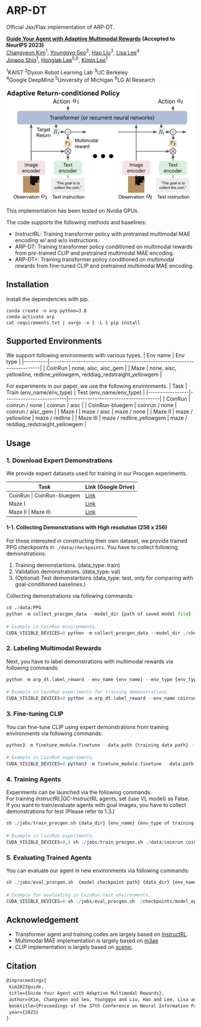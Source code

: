 # ARP-DT

Official Jax/Flax implementation of ARP-DT.

**[Guide Your Agent with Adaptive Multimodal Rewards](https://arxiv.org/abs/2309.10790) (Accepted to NeurIPS 2023)**\
[Changyeon Kim](https://changyeon.page)<sup>1</sup>, [Younggyo Seo](https://younggyo.me)<sup>2</sup>, [Hao Liu](https://haoliu.site)<sup>3</sup>, [Lisa Lee](https://leelisa.com)<sup>4</sup>\
[Jinwoo Shin](https://alinlab.kaist.ac.kr/shin.html)<sup>1</sup>, [Honglak Lee](https://web.eecs.umich.edu/~honglak/)<sup>5,6</sup>, [Kimin Lee](https://sites.google.com/view/kiminlee)<sup>1</sup>

<sup>1</sup>KAIST <sup>2</sup>Dyson Robot Learning Lab <sup>3</sup>UC Berkeley\
 <sup>4</sup>Google DeepMind <sup>5</sup>University of Michigan <sup>6</sup>LG AI Research

![model archiecture](./figures/ARP.png)

This implementation has been tested on Nvidia GPUs.

The code supports the following methods and baselines:
- *Instruct*RL: Training transformer policy with pretrained multimodal MAE encoding w/ and w/o instructions.
- ARP-DT: Training transformer policy conditioned on multimodal rewards from pre-trained CLIP and pretrained multimodal MAE encoding.
- ARP-DT+: Training transformer policy conditioned on multimodal rewards from fine-tuned CLIP and pretrained multimodal MAE encoding.

## Installation
Install the dependencies with pip.
```
conda create -n arp python=3.8
conda activate arp
cat requirements.txt | xargs -n 1 -L 1 pip install
```

## Supported Environments
We support following environments with various types.
| Env name | Env type                                                                 |
|----------|--------------------------------------------------------------------------|
| CoinRun  | none, aisc, aisc_gem                                                     |
| Maze     | none, aisc, yellowline, redline_yellowgem, reddiag_redstraight_yellowgem |

For experiments in our paper, we use the following environments.
| Task            | Train (env_name/env_type)         | Test (env_name/env_type)                      |
|-----------------|--------------------------|--------------------------------------|
| CoinRun         | coinrun / none           | coinrun / aisc                       |
| CoinRun-bluegem | coinrun / none           | coinrun / aisc_gem                   |
| Maze I          | maze / aisc              | maze / none                          |
| Maze II         | maze / yellowline        | maze / redline                       |
| Maze III        | maze / redline_yellowgem | maze / reddiag_redstraight_yellowgem |

## Usage
### 1. Download Expert Demonstrations
We provide expert datasets used for training in our Procgen experiments.

| Task                       | Link (Google Drive)              |
|----------------------------|----------------------------------|
| CoinRun \| CoinRun-bluegem | [Link](https://drive.google.com/drive/folders/17Sv0NHASzJEiam0b-lfg2gZ62SoRqbMX?usp=drive_link) |
| Maze I                     | [Link](https://drive.google.com/drive/folders/1XMB0JAQTrhqFNTDy-dCii4ymQTYk7yME?usp=drive_link) |
| Maze II \| Maze III        | [Link](https://drive.google.com/drive/folders/18QllsVBrHiEBCHA_IhTAFniFwVbOewDD?usp=drive_link)|
#### 1-1. Collecting Demonstrations with High resolution (256 x 256)
For those interested in constructing their own dataset, we provide trained PPG checkpoints in `./data/checkpoints`. 
You have to collect following demonstrations.
1. Training demonstartions. (data_type: train)
2. Validation demonstrations. (data_type: val)
3. (Optional) Test demonstartions (data_type: test, only for comparing with goal-conditioned baselines.)

Collecting demonstrations via following commands:
```python
cd ./data/PPG
python -m collect_procgen_data --model_dir {path of saved model file} --num_demonstrations {number of demonstrations} --env_name {procgen env name} --env_type {env_type} --data_type {train/eval/test} --num_levels {number of levels} --start_level {level to start} --output_dir {path of saved demonstrations}

# Example in CoinRun environments.
CUDA_VISIBLE_DEVICES=0 python -m collect_procgen_data --model_dir ./checkpoints/coinrun_hard_level500/model1000_IC100007936.jd --num_demonstrations 100 --env_name coinrun --env_type none --data_type train --num_levels 500 --start_level 0 --distribution_mode hard --output_dir ./data/coinrun
```

### 2. Labeling Multimodal Rewards
Next, you have to label demonstrations with multimodal rewards via following commands:
```python
python -m arp_dt.label_reward --env_name {env_name} --env_type {env_type} --data_dir {data hdf5 file path} --model_type {clip/clip_ft} --model_ckpt_dir {checkpoint path of fine-tuned CLIP.}

# Example in CoinRun experiments for training demonstrations.
CUDA_VISIBLE_DEVICES=0 python -m arp_dt.label_reward --env_name coinrun --env_type none --data_dir ./data/coinrun/coinrun_hard_level0to500_num500_frame4/data_train.hdf5 --model_type clip_ft --model_ckpt_dir ./data/coinrun/coinrun_hard_level0to500_num500_frame4/clip_ft_checkpoints/best_checkpoint.pt
```

### 3. Fine-tuning CLIP
You can fine-tune CLIP using expert demonstrations from training environments via following commands:
```python
python3 -m finetune_module.finetune --data.path {training data path} --output_dir {directory for saving checkpoints} --env_name {env_name}  --data.train_env_type {env_type} --data.num_demonstrations {number of training demonstrations} --lambda_id {scaling hyperparameter for inverse dynamics loss}

# Example in CoinRun experiments.
CUDA_VISIBLE_DEVICES=0 python3 -m finetune_module.finetune --data.path ./data/maze --default_root_dir ./debug --epochs 20 --model_type clip_multiscale_ensemble --game_name maze --data.train_env_type aisc --data.image_key "ob" --data.num_demonstrations 500 --lambda_id 1.5
```

### 4. Training Agents
Experiments can be launched via the following commands.\
For training *Instruct*RL|GC-*Instruct*RL agents, set {use VL model} as False.\
If you want to train/evaluate agents with goal images, you have to collect demonstrations for test (Please refer to 1.3.)
```python
sh ./jobs/train_procgen.sh {data_dir} {env_name} {env_type of training environemts} {env_type of evaluation environments} {augmentation} {use VL model: True | False} {VL model_type: BC | clip | clip_ft | clip_goal_conditioned | GCBC} {VL model checkpoint path (only for ARP-DT+)} {seed} {comment on experiment} {lambda for return prediction} {evaluation with goal images}

# Example in CoinRun experiments.
CUDA_VISIBLE_DEVICES=0,1 sh ./jobs/train_procgen.sh ./data/coinrun coinrun none aisc "color_jitter, rotate" True clip "" 0 "ARP-DT-coinrun" 0.01 False
```

### 5. Evaluating Trained Agents
You can evaluate our agent in new environments via following commands:
```python
sh ./jobs/eval_procgen.sh  {model checkpoint path} {data_dir} {env_name} {env_type of training environments} {env_type of evaluation environments} {use levels used for collecting expert demonstrations: True | False} {use VL model: True | False} {VL model_type: BC | clip | clip_ft | clip_goal_conditioned | GCBC} {VL model checkpoint path (only for ARP-DT+)} {comment on experiment}

# Example for evaluating in CoinRun test environments.
CUDA_VISIBLE_DEVICES=0 sh ./jobs/eval_procgen.sh  /checkpoints/model_epoch49.pkl ./data/coinrun/ coinrun none aisc_gem True True clip "" "ARP-DT-coinrun_test"
```

## Acknowledgement
- Transformer agent and training codes are largely based on [InstructRL](https://github.com/lhao499/instructrl).
- Multimodal MAE implementation is largely based on [m3ae](https://github.com/young-geng/m3ae_public)
- CLIP implementation is largely based on [scenic](https://github.com/google-research/scenic/tree/main/scenic/projects/baselines/clip).

## Citation
```tex
@inproceedings{
 kim2023guide,
 title={Guide Your Agent with Adaptive Multimodal Rewards},
 author={Kim, Changyeon and Seo, Younggyo and Liu, Hao and Lee, Lisa and Shin, Jinwoo and Lee, Honglak and Lee, Kimin},
 booktitle={Proceedings of the 37th Conference on Neural Information Processing Systems (NeurIPS)},
 year={2023}
}
```

